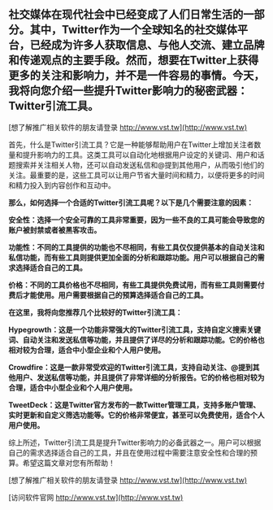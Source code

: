 ## **社交媒体在现代社会中已经变成了人们日常生活的一部分。其中，Twitter作为一个全球知名的社交媒体平台，已经成为许多人获取信息、与他人交流、建立品牌和传递观点的主要手段。然而，想要在Twitter上获得更多的关注和影响力，并不是一件容易的事情。今天，我将向您介绍一些提升Twitter影响力的秘密武器：Twitter引流工具。**

[想了解推广相关软件的朋友请登录 http://www.vst.tw](http://www.vst.tw)

首先，什么是Twitter引流工具？它是一种能够帮助用户在Twitter上增加关注者数量和提升影响力的工具。这类工具可以自动化地根据用户设定的关键词、用户和话题搜索并关注相关人物，还可以自动发送私信和@提到其他用户，从而吸引他们的关注。最重要的是，这些工具可以让用户节省大量时间和精力，以便将更多的时间和精力投入到内容创作和互动中。

**那么，如何选择一个合适的Twitter引流工具呢？以下是几个需要注意的因素：**

**安全性：选择一个安全可靠的工具非常重要，因为一些不良的工具可能会导致您的账户被封禁或者被黑客攻击。**

**功能性：不同的工具提供的功能也不尽相同，有些工具仅仅提供基本的自动关注和私信功能，而有些工具则提供更加全面的分析和跟踪功能。用户可以根据自己的需求选择适合自己的工具。**

**价格：不同的工具价格也不尽相同，有些工具提供免费试用，而有些工具则需要付费后才能使用。用户需要根据自己的预算选择适合自己的工具。**

**在这里，我将向您推荐几个比较好的Twitter引流工具：**

**Hypegrowth：这是一个功能非常强大的Twitter引流工具，支持自定义搜索关键词、自动关注和发送私信等功能，并且提供了详尽的分析和跟踪功能。它的价格也相对较为合理，适合中小型企业和个人用户使用。**

**Crowdfire：这是一款非常受欢迎的Twitter引流工具，支持自动关注、@提到其他用户、发送私信等功能，并且提供了非常详细的分析报告。它的价格也相对较为合理，适合中小型企业和个人用户使用。**

**TweetDeck：这是Twitter官方发布的一款Twitter管理工具，支持多账户管理、实时更新和自定义筛选功能等。它的价格非常便宜，甚至可以免费使用，适合个人用户使用。**

综上所述，Twitter引流工具是提升Twitter影响力的必备武器之一。用户可以根据自己的需求选择适合自己的工具，并且在使用过程中需要注意安全性和合理的预算。希望这篇文章对您有所帮助！

[想了解推广相关软件的朋友请登录 http://www.vst.tw](http://www.vst.tw)


[访问软件官网 http://www.vst.tw](http://www.vst.tw)
